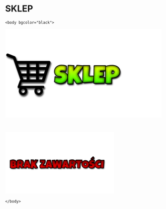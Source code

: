 # SKLEP
<html>
	<head>
		<title></title>
	</head>

	<body bgcolor="black">

<center><p><img src="SKLEP.png" width="600"></p></center>


<br>
<a href="https://wwwstrona.github.io/SANTOS/" target="_blank">
<p><img src="BRAKZAWARTOSCI.png" width="350"></p>
</a>



	</body>
</html>

